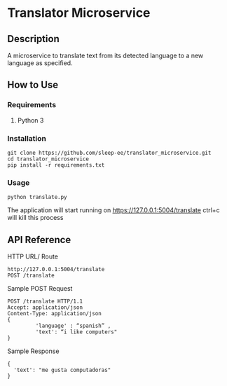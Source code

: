 # Translator Microservice

## Description
A microservice to translate text from its detected language to a new language as specified. 

## How to Use
### Requirements
1. Python 3
### Installation
```
git clone https://github.com/sleep-ee/translator_microservice.git
cd translator_microservice
pip install -r requirements.txt
```
### Usage
```
python translate.py
```
The application will start running on https://127.0.0.1:5004/translate
ctrl+c will kill this process

## API Reference
HTTP URL/ Route
```
http://127.0.0.1:5004/translate
POST /translate
```
Sample POST Request
```
POST /translate HTTP/1.1
Accept: application/json
Content-Type: application/json
{ 
         'language' : “spanish” ,
         'text': “i like computers"
}

```
Sample Response
```
{
  'text': "me gusta computadoras"
}
```
